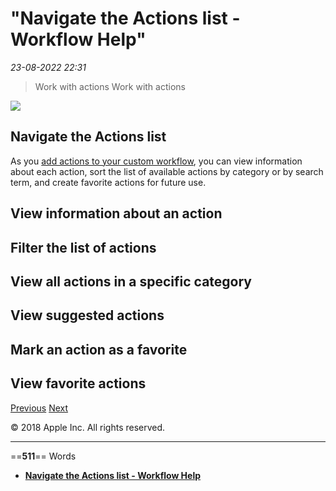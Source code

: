 # "Navigate the Actions list - Workflow Help"

*23-08-2022 22:31* 

> Work with actions
Work with actions

![](https://help.apple.com/workflow/en.lproj/GlobalArt/AppIconDefault_Workflow.png)

## Navigate the Actions list

As you [add actions to your custom workflow](https://help.apple.com/workflow/#/apd84c576f8c), you can view information about each action, sort the list of available actions by category or by search term, and create favorite actions for future use.

## View information about an action

## Filter the list of actions

## View all actions in a specific category

## View suggested actions

## Mark an action as a favorite

## View favorite actions

[Previous](https://help.apple.com/workflow/#/apd84c576f8c) [Next](https://help.apple.com/workflow/#/apde53ab0903)

© 2018 Apple Inc. All rights reserved.
***

==**511**== Words

- **[Navigate the Actions list - Workflow Help](https://help.apple.com/workflow/#/apdc33e4f4da)**